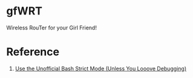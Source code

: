 # gfWRT
Wireless RouTer for your Girl Friend!

# Reference
1. [Use the Unofficial Bash Strict Mode (Unless You Looove Debugging)](http://redsymbol.net/articles/unofficial-bash-strict-mode/)